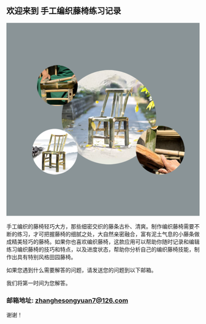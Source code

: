 ## 欢迎来到 手工编织藤椅练习记录

![Image](icon-1024.png)

手工编织的藤椅轻巧大方，那些细密交织的藤条古朴、清爽。制作编织藤椅需要不断的练习，才可把握藤椅的细腻之处，大自然亲密融合，富有泥土气息的小藤条做成精美轻巧的藤椅。如果你也喜欢编织藤椅，这款应用可以帮助你随时记录和编辑练习编织藤椅的技巧和特点，以及进度状态，帮助你分析自己的编织藤椅技能，制作出具有特别风格田园藤椅。


如果您遇到什么需要解答的问题，请发送您的问题到以下邮箱。

我们将第一时间为您解答。

### 邮箱地址: zhanghesongyuan7@126.com

谢谢！
